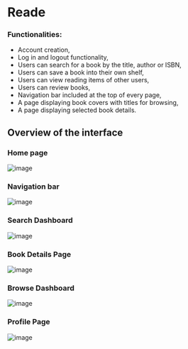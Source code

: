 # Reade 
### Functionalities: 
* Account creation,
* Log in and logout functionality,
* Users can search for a book by the title, author or ISBN,
* Users can save a book into their own shelf,
* Users can view reading items of other users,
* Users can review books,
* Navigation bar included at the top of every page,
* A page displaying book covers with titles for browsing,
* A page displaying selected book details.

## Overview of the interface
### Home page 
![image](https://github.com/annanolte/reade/assets/103070558/f3dd1dd6-3642-4d88-bc42-81c0296f29ae)

### Navigation bar 
![image](https://github.com/annanolte/reade/assets/103070558/a6eb5804-8b41-45e8-9aaa-ab66bced1f96)

### Search Dashboard 
![image](https://github.com/annanolte/reade/assets/103070558/2c74bd83-8fdd-498d-999c-524e42bb1e00)

### Book Details Page 
![image](https://github.com/annanolte/reade/assets/103070558/e65d4607-3486-4cd3-907b-db599067b11b)

### Browse Dashboard 
![image](https://github.com/annanolte/reade/assets/103070558/9f2b9b21-1c6d-4ecf-9ef5-360ad4c91257)

### Profile Page 
![image](https://github.com/annanolte/reade/assets/103070558/dfa6912f-cb5d-4d19-b74d-c29c834caf96)

